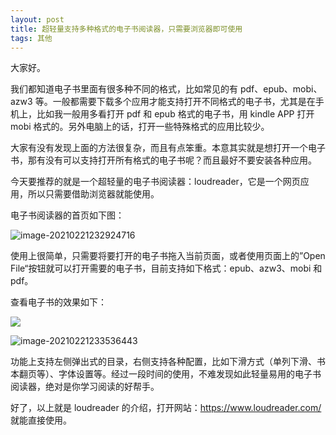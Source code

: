 ```yaml
---
layout: post
title: 超轻量支持多种格式的电子书阅读器，只需要浏览器即可使用
tags: 其他
---
```


大家好。

我们都知道电子书里面有很多种不同的格式，比如常见的有 pdf、epub、mobi、azw3 等。一般都需要下载多个应用才能支持打开不同格式的电子书，尤其是在手机上，比如我一般用多看打开 pdf 和 epub 格式的电子书，用 kindle APP 打开 mobi 格式的。另外电脑上的话，打开一些特殊格式的应用比较少。

大家有没有发现上面的方法很复杂，而且有点笨重。本意其实就是想打开一个电子书，那有没有可以支持打开所有格式的电子书呢？而且最好不要安装各种应用。

今天要推荐的就是一个超轻量的电子书阅读器：loudreader，它是一个网页应用，所以只需要借助浏览器就能使用。

电子书阅读器的首页如下图：

![image-20210221232924716](https://7465-test-3c9b5e-books-1301492295.tcb.qcloud.la/images/compress_image-20210221232924716.png)

使用上很简单，只需要将要打开的电子书拖入当前页面，或者使用页面上的”Open File“按钮就可以打开需要的电子书，目前支持如下格式：epub、azw3、mobi 和 pdf。

查看电子书的效果如下：

![](https://7465-test-3c9b5e-books-1301492295.tcb.qcloud.la/images/compress_image-20210221233424531.png)



![image-20210221233536443](https://7465-test-3c9b5e-books-1301492295.tcb.qcloud.la/images/compress_image-20210221233536443.png)



功能上支持左侧弹出式的目录，右侧支持各种配置，比如下滑方式（单列下滑、书本翻页等）、字体设置等。经过一段时间的使用，不难发现如此轻量易用的电子书阅读器，绝对是你学习阅读的好帮手。

好了，以上就是 loudreader 的介绍，打开网站：https://www.loudreader.com/  就能直接使用。
